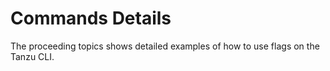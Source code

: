 # Commands Details

The proceeding topics shows detailed examples of how to use flags on the Tanzu CLI. 
